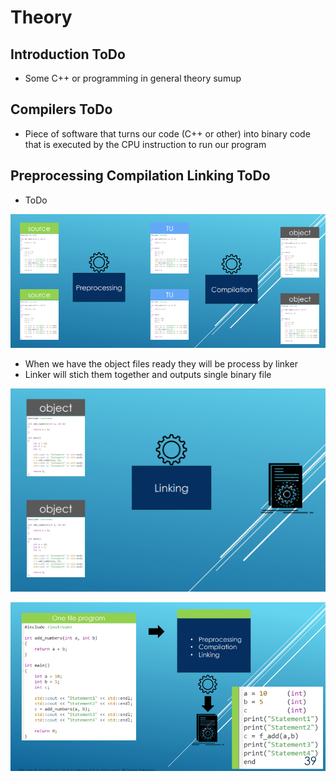 # Theory

## Introduction ToDo
    
- Some C++ or programming in general theory sumup



## Compilers ToDo

- Piece of software that turns our code (C++ or other) into binary code that is executed by the CPU instruction to run our program







## Preprocessing Compilation Linking ToDo


- ToDo

![](Images/preprocessingCompilation.png)


- When we have the object files ready they will be process by linker
- Linker will stich them together and outputs single binary file

![](Images/linking.png)







![](Images/compilationModel.png)

